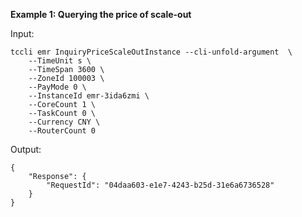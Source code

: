 **Example 1: Querying the price of scale-out**



Input: 

```
tccli emr InquiryPriceScaleOutInstance --cli-unfold-argument  \
    --TimeUnit s \
    --TimeSpan 3600 \
    --ZoneId 100003 \
    --PayMode 0 \
    --InstanceId emr-3ida6zmi \
    --CoreCount 1 \
    --TaskCount 0 \
    --Currency CNY \
    --RouterCount 0
```

Output: 
```
{
    "Response": {
        "RequestId": "04daa603-e1e7-4243-b25d-31e6a6736528"
    }
}
```

